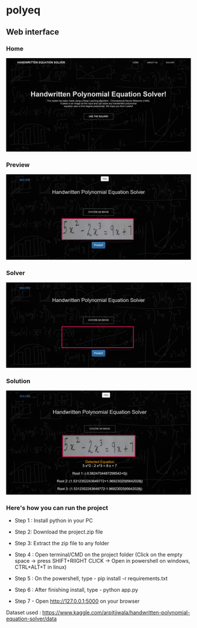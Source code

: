 # polyeq

## Web interface

### Home 

![alt Home](https://github.com/sujithhubpost/polyeq/blob/main/screenshots/home.png?raw=true)

### Preview

![alt Home](https://github.com/sujithhubpost/polyeq/blob/main/screenshots/solver_preview.png?raw=true)

### Solver

![alt Home](https://github.com/sujithhubpost/polyeq/blob/main/screenshots/solver_home.png?raw=true)

### Solution

![alt Home](https://github.com/sujithhubpost/polyeq/blob/main/screenshots/solver_solutions.png?raw=true)

### Here's how you can run the project

 - Step 1 : Install python in your PC

 - Step 2: Download the project.zip file

 - Step 3: Extract the zip file to any folder

 - Step 4 : Open terminal/CMD on the project folder (Click on the empty space -> press SHIFT+RIIGHT CLICK -> Open in powershell on windows, CTRL+ALT+T in linux)

 - Step 5 : On the powershell, type - pip install -r requirements.txt

 - Step 6 : After finishing install, type - python app.py

 - Step 7 - Open http://127.0.0.1:5000 on your browser


Dataset used : https://www.kaggle.com/arpitjjwala/handwritten-polynomial-equation-solver/data 
